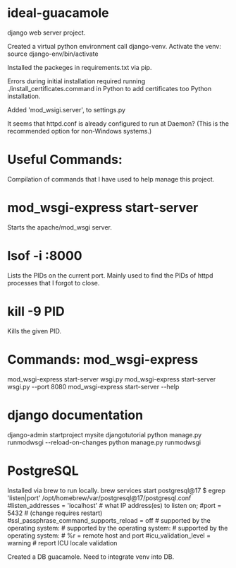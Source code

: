 # ideal-guacamole
django web server project. 

Created a virtual python environment call django-venv.
Activate the venv: source django-env/bin/activate

Installed the packeges in requirements.txt via pip.

Errors during initial installation required running ./install_certificates.command in Python to add certificates too Python installation.

Added 'mod_wsigi.server', to settings.py

It seems that httpd.conf is already configured to run at Daemon? (This is the recommended option for non-Windows systems.)

# Useful Commands: 
Compilation of commands that I have used to help manage this project. 

# mod_wsgi-express start-server
Starts the apache/mod_wsgi server. 

# lsof -i :8000 
Lists the PIDs on the current port. Mainly used to find the PIDs of httpd processes that I forgot to close. 

# kill -9 PID
Kills the given PID. 
    
# Commands: mod_wsgi-express
mod_wsgi-express start-server wsgi.py
mod_wsgi-express start-server wsgi.py --port 8080
mod_wsgi-express start-server --help

# django documentation
django-admin startproject mysite djangotutorial
python manage.py runmodwsgi --reload-on-changes
python manage.py runmodwsgi

# PostgreSQL 
Installed via brew to run locally.
brew services start postgresql@17
    $ egrep 'listen|port' /opt/homebrew/var/postgresql@17/postgresql.conf
        #listen_addresses = 'localhost'		# what IP address(es) to listen on;
        #port = 5432				# (change requires restart)
        #ssl_passphrase_command_supports_reload = off
                            # supported by the operating system:
                            # supported by the operating system:
                            # supported by the operating system:
                            #   %r = remote host and port
        #icu_validation_level = warning		# report ICU locale validation

Created a DB guacamole. 
Need to integrate venv into DB. 